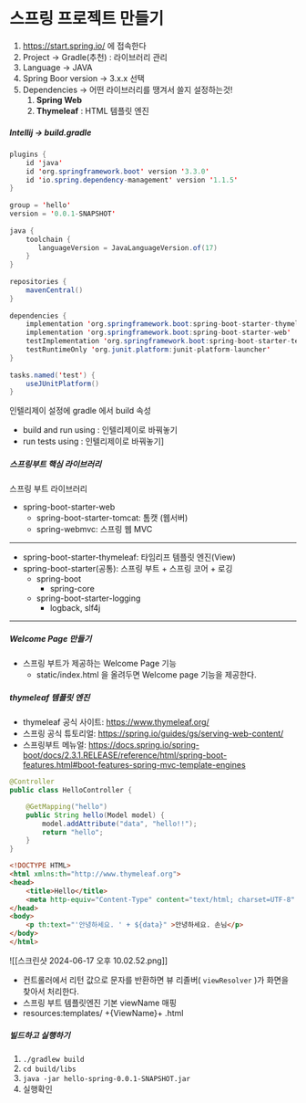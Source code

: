 # 스프링 프로젝트 만들기
1. https://start.spring.io/ 에 접속한다
2. Project -> Gradle(추천) : 라이브러리 관리
3. Language -> JAVA
4. Spring Boor version -> 3.x.x 선택
5. Dependencies -> 어떤 라이브러리를 땡겨서 쓸지 설정하는것!
	1. **Spring Web**
	2. **Thymeleaf** : HTML 템플릿 엔진
##### Intellij -> build.gradle
```java title:build.gradle
plugins {  
    id 'java'  
    id 'org.springframework.boot' version '3.3.0'  
    id 'io.spring.dependency-management' version '1.1.5'  
}  
  
group = 'hello'  
version = '0.0.1-SNAPSHOT'  
  
java {  
    toolchain {  
       languageVersion = JavaLanguageVersion.of(17)  
    }  
}  
  
repositories {  
    mavenCentral()  
}  
  
dependencies {  
    implementation 'org.springframework.boot:spring-boot-starter-thymeleaf'  
    implementation 'org.springframework.boot:spring-boot-starter-web'  
    testImplementation 'org.springframework.boot:spring-boot-starter-test'  
    testRuntimeOnly 'org.junit.platform:junit-platform-launcher'  
}  
  
tasks.named('test') {  
    useJUnitPlatform()  
}
```

인텔리제이 설정에 gradle 에서 build 속성
- build and run using : 인텔리제이로 바꿔놓기
- run tests using :  인텔리제이로 바꿔놓기]


##### 스프링부트 핵심 라이브러리
스프링 부트 라이브러리
- spring-boot-starter-web
	- spring-boot-starter-tomcat: 톰캣 (웹서버)
	- spring-webmvc: 스프링 웹 MVC
----
- spring-boot-starter-thymeleaf: 타임리프 템플릿 엔진(View)
- spring-boot-starter(공통): 스프링 부트 + 스프링 코어 + 로깅
	- spring-boot
		- spring-core
	- spring-boot-starter-logging
		- logback, slf4j
---
##### Welcome Page 만들기
- 스프링 부트가 제공하는 Welcome Page 기능
	- static/index.html 을 올려두면 Welcome page 기능을 제공한다.
##### thymeleaf 템플릿 엔진
- thymeleaf 공식 사이트: https://www.thymeleaf.org/
- 스프링 공식 튜토리얼: https://spring.io/guides/gs/serving-web-content/
- 스프링부트 메뉴얼: https://docs.spring.io/spring-boot/docs/2.3.1.RELEASE/reference/html/spring-boot-features.html#boot-features-spring-mvc-template-engines

```java title:HelloController
@Controller
public class HelloController {

    @GetMapping("hello")
    public String hello(Model model) {
        model.addAttribute("data", "hello!!");
        return "hello";
    }
}
```

```HTML title:resources/templates/hello.html
<!DOCTYPE HTML>
<html xmlns:th="http://www.thymeleaf.org">
<head>
    <title>Hello</title>
    <meta http-equiv="Content-Type" content="text/html; charset=UTF-8" />
</head>
<body>
	<p th:text="'안녕하세요. ' + ${data}" >안녕하세요. 손님</p>
</body>
</html>
```

![[스크린샷 2024-06-17 오후 10.02.52.png]]

- 컨트롤러에서 리턴 값으로 문자를 반환하면 뷰 리졸버( `viewResolver` )가 화면을 찾아서 처리한다. 
- 스프링 부트 템플릿엔진 기본 viewName 매핑
- resources:templates/ +{ViewName}+ .html

##### 빌드하고 실행하기
1. `./gradlew build` 
2.  `cd build/libs`  
3. `java -jar hello-spring-0.0.1-SNAPSHOT.jar`
4. 실행확인
